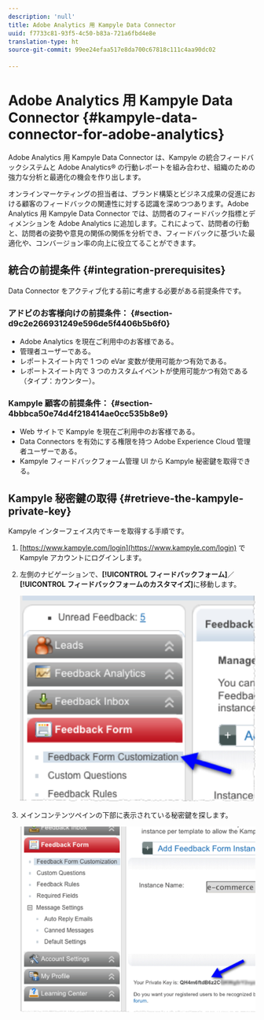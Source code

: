 ```yaml
---
description: 'null'
title: Adobe Analytics 用 Kampyle Data Connector
uuid: f7733c81-93f5-4c50-b83a-721a6fbd4e8e
translation-type: ht
source-git-commit: 99ee24efaa517e8da700c67818c111c4aa90dc02

---
```



# Adobe Analytics 用 Kampyle Data Connector {#kampyle-data-connector-for-adobe-analytics}

Adobe Analytics 用 Kampyle Data Connector は、Kampyle の統合フィードバックシステムと Adobe Analytics® の行動レポートを組み合わせ、組織のための強力な分析と最適化の機会を作り出します。

オンラインマーケティングの担当者は、ブランド構築とビジネス成果の促進における顧客のフィードバックの関連性に対する認識を深めつつあります。Adobe Analytics 用 Kampyle Data Connector では、訪問者のフィードバック指標とディメンションを Adobe Analytics に追加します。これによって、訪問者の行動と、訪問者の姿勢や意見の関係の関係を分析でき、フィードバックに基づいた最適化や、コンバージョン率の向上に役立てることができます。

## 統合の前提条件 {#integration-prerequisites}

Data Connector をアクティブ化する前に考慮する必要がある前提条件です。

### アドビのお客様向けの前提条件： {#section-d9c2e266931249e596de5f4406b5b6f0}

* Adobe Analytics を現在ご利用中のお客様である。
* 管理者ユーザーである。
* レポートスイート内で 1 つの eVar 変数が使用可能かつ有効である。
* レポートスイート内で 3 つのカスタムイベントが使用可能かつ有効である（タイプ：カウンター）。

### Kampyle 顧客の前提条件： {#section-4bbbca50e74d4f218414ae0cc535b8e9}

* Web サイトで Kampyle を現在ご利用中のお客様である。
* Data Connectors を有効にする権限を持つ Adobe Experience Cloud 管理者ユーザーである。
* Kampyle フィードバックフォーム管理 UI から Kampyle 秘密鍵を取得できる。

## Kampyle 秘密鍵の取得 {#retrieve-the-kampyle-private-key}

Kampyle インターフェイス内でキーを取得する手順です。

1. [https://www.kampyle.com/login](https://www.kampyle.com/login) で Kampyle アカウントにログインします。
1. 左側のナビゲーションで、**[!UICONTROL フィードバックフォーム]**／**[!UICONTROL フィードバックフォームのカスタマイズ]**&#x200B;に移動します。

   ![](assets/retrieve_key1.png)

1. メインコンテンツペインの下部に表示されている秘密鍵を探します。

   ![](assets/retrieve_key2.png)
